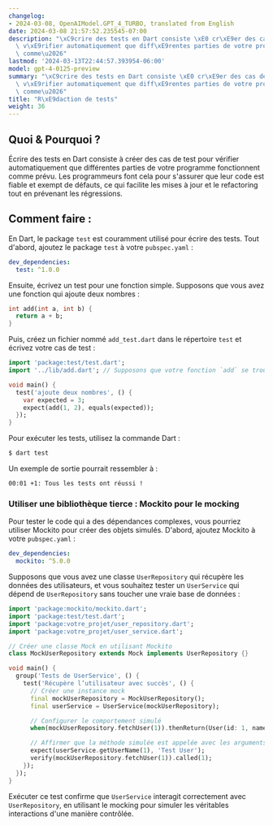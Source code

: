```yaml
---
changelog:
- 2024-03-08, OpenAIModel.GPT_4_TURBO, translated from English
date: 2024-03-08 21:57:52.235545-07:00
description: "\xC9crire des tests en Dart consiste \xE0 cr\xE9er des cas de test pour\
  \ v\xE9rifier automatiquement que diff\xE9rentes parties de votre programme fonctionnent\
  \ comme\u2026"
lastmod: '2024-03-13T22:44:57.393954-06:00'
model: gpt-4-0125-preview
summary: "\xC9crire des tests en Dart consiste \xE0 cr\xE9er des cas de test pour\
  \ v\xE9rifier automatiquement que diff\xE9rentes parties de votre programme fonctionnent\
  \ comme\u2026"
title: "R\xE9daction de tests"
weight: 36
---
```


## Quoi & Pourquoi ?

Écrire des tests en Dart consiste à créer des cas de test pour vérifier automatiquement que différentes parties de votre programme fonctionnent comme prévu. Les programmeurs font cela pour s'assurer que leur code est fiable et exempt de défauts, ce qui facilite les mises à jour et le refactoring tout en prévenant les régressions.

## Comment faire :

En Dart, le package `test` est couramment utilisé pour écrire des tests. Tout d'abord, ajoutez le package `test` à votre `pubspec.yaml` :

```yaml
dev_dependencies:
  test: ^1.0.0
```

Ensuite, écrivez un test pour une fonction simple. Supposons que vous avez une fonction qui ajoute deux nombres :

```dart
int add(int a, int b) {
  return a + b;
}
```

Puis, créez un fichier nommé `add_test.dart` dans le répertoire `test` et écrivez votre cas de test :

```dart
import 'package:test/test.dart';
import '../lib/add.dart'; // Supposons que votre fonction `add` se trouve dans lib/add.dart

void main() {
  test('ajoute deux nombres', () {
    var expected = 3;
    expect(add(1, 2), equals(expected));
  });
}
```

Pour exécuter les tests, utilisez la commande Dart :

```bash
$ dart test
```

Un exemple de sortie pourrait ressembler à :

```
00:01 +1: Tous les tests ont réussi !
```

### Utiliser une bibliothèque tierce : Mockito pour le mocking

Pour tester le code qui a des dépendances complexes, vous pourriez utiliser Mockito pour créer des objets simulés. D'abord, ajoutez Mockito à votre `pubspec.yaml` :

```yaml
dev_dependencies:
  mockito: ^5.0.0
```

Supposons que vous avez une classe `UserRepository` qui récupère les données des utilisateurs, et vous souhaitez tester un `UserService` qui dépend de `UserRepository` sans toucher une vraie base de données :

```dart
import 'package:mockito/mockito.dart';
import 'package:test/test.dart';
import 'package:votre_projet/user_repository.dart';
import 'package:votre_projet/user_service.dart';

// Créer une classe Mock en utilisant Mockito
class MockUserRepository extends Mock implements UserRepository {}

void main() {
  group('Tests de UserService', () {
    test('Récupère l’utilisateur avec succès', () {
      // Créer une instance mock
      final mockUserRepository = MockUserRepository();
      final userService = UserService(mockUserRepository);

      // Configurer le comportement simulé
      when(mockUserRepository.fetchUser(1)).thenReturn(User(id: 1, name: 'Test User'));

      // Affirmer que la méthode simulée est appelée avec les arguments attendus
      expect(userService.getUserName(1), 'Test User');
      verify(mockUserRepository.fetchUser(1)).called(1);
    });
  });
}
```

Exécuter ce test confirme que `UserService` interagit correctement avec `UserRepository`, en utilisant le mocking pour simuler les véritables interactions d'une manière contrôlée.

